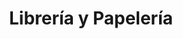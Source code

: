 ---
title: "Librería y Papelería"
url: /santa-cruz-de-la-sierra/libreria-y-papeleria/
shop: material de oficina
---